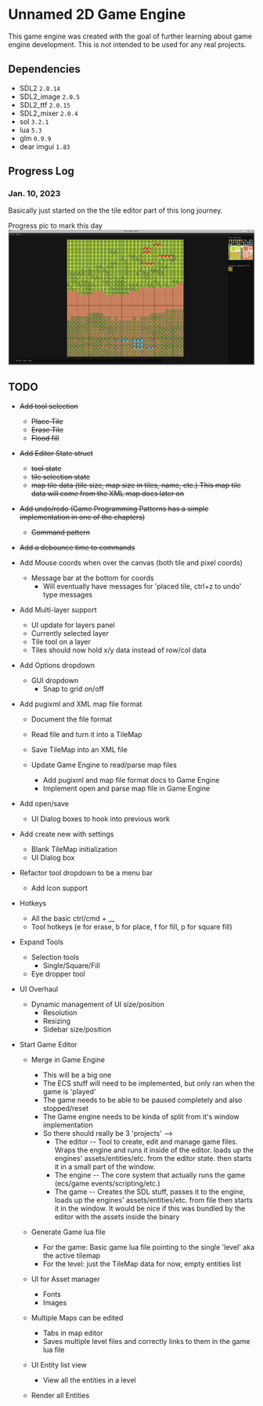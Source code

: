 # Unnamed 2D Game Engine

This game engine was created with the goal of further learning about game engine development. This is not intended to be used for any real projects.


## Dependencies

- SDL2 `2.0.14`
- SDL2_image `2.0.5`
- SDL2_ttf `2.0.15`
- SDL2_mixer `2.0.4`
- sol `3.2.1`
- lua `5.3`
- glm `0.9.9`
- dear imgui `1.83`

## Progress Log

### Jan. 10, 2023

Basically just started on the the tile editor part of this long journey.

Progress pic to mark this day
![First Progress Pic](/screenshots/progress-2023-01-10.png)


## TODO

- ~~Add tool selection~~
  - ~~Place Tile~~
  - ~~Erase Tile~~
  - ~~Flood fill~~
- ~~Add Editor State struct~~
  - ~~tool state~~
  - ~~tile selection state~~
  - ~~map tile data (tile size, map size in tiles, name, etc.)
      This map tile data will come from the XML map docs later on~~

- ~~Add undo/redo (Game Programming Patterns has a simple implementation in one of the chapters)~~
  - ~~Command pattern~~
- ~~Add a debounce time to commands~~
- Add Mouse coords when over the canvas (both tile and pixel coords)
  - Message bar at the bottom for coords
    - Will eventually have messages for 'placed tile, ctrl+z to undo' type messages
- Add Multi-layer support
  - UI update for layers panel
  - Currently selected layer
  - Tile tool on a layer
  - Tiles should now hold x/y data instead of row/col data
- Add Options dropdown
  - GUI dropdown
    - Snap to grid on/off
- Add pugixml and XML map file format
  - Document the file format
  - Read file and turn it into a TileMap
  - Save TileMap into an XML file

  - Update Game Engine to read/parse map files
    - Add pugixml and map file format docs to Game Engine
    - Implement open and parse map file in Game Engine

- Add open/save
  - UI Dialog boxes to hook into previous work
- Add create new with settings
  - Blank TileMap initialization
  - UI Dialog box

- Refactor tool dropdown to be a menu bar
  - Add Icon support

- Hotkeys
  - All the basic ctrl/cmd + __
  - Tool hotkeys (e for erase, b for place, f for fill, p for square fill)

- Expand Tools
  - Selection tools
    - Single/Square/Fill
  - Eye dropper tool

- UI Overhaul
  - Dynamic management of UI size/position
    - Resolution
    - Resizing
    - Sidebar size/position





- Start Game Editor
  - Merge in Game Engine
    - This will be a big one
    - The ECS stuff will need to be implemented, but only ran when the game is 'played'
    - The game needs to be able to be paused completely and also stopped/reset
    - The Game engine needs to be kinda of split from it's window implementation
    - So there should really be 3 'projects' -->
      - The editor -- Tool to create, edit and manage game files. Wraps the engine and runs it inside of the editor. loads up the
                    engines' assets/entities/etc. from the editor state. then starts it in a small part of the window.
      - The engine -- The core system that actually runs the game (ecs/game events/scripting/etc.)
      - The game   -- Creates the SDL stuff, passes it to the engine, loads up the engines' assets/entities/etc. from file then
                    starts it in the window. It would be nice if this was bundled by the editor with the assets inside the binary

  - Generate Game lua file
    - For the game: Basic game lua file pointing to the single 'level' aka the active tilemap
    - For the level: just the TileMap data for now, empty entities list
  - UI for Asset manager
    - Fonts
    - Images
  - Multiple Maps can be edited
    - Tabs in map editor
    - Saves multiple level files and correctly links to them in the game lua file
  - UI Entity list view
    - View all the entities in a level
  - Render all Entities
